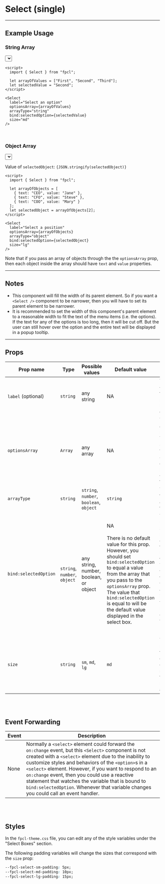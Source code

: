 <script lang="ts">
  import { Select } from "/src/lib";

  let arrayOfValues = ["First", "Second", "Third"];
  let selectedValue = "Second";

  let arrayOfObjects = [
    { text: "CEO", value: "Jane" },
    { text: "CFO", value: "Steve" },
    { text: "COO", value: "Mary" }
  ];
  let selectedObject = arrayOfObjects[2];
</script>


# Select (single)

---

## Example Usage

### String Array
<Select
  label="Select an option"
  optionsArray={arrayOfValues}  
  arrayType="string"
  bind:selectedOption={selectedValue}
  size="md"
/>

```svelte
<script>
  import { Select } from "fpcl";

  let arrayOfValues = ["First", "Second", "Third"];
  let selectedValue = "Second";
</script>

<Select
  label="Select an option"
  optionsArray={arrayOfValues}  
  arrayType="string"
  bind:selectedOption={selectedValue}
  size="md"
/>
```

<br>

### Object Array

<Select
  label="Select a position"
  optionsArray={arrayOfObjects}
  arrayType="object"
  bind:selectedOption={selectedObject}
  size="lg"
/>

Value of `selectedObject`: <code>{JSON.stringify(selectedObject)}</code>

```svelte
<script>
  import { Select } from "fpcl";

  let arrayOfObjects = [
    { text: "CEO", value: "Jane" },
    { text: "CFO", value: "Steve" },
    { text: "COO", value: "Mary" }
  ];
  let selectedObject = arrayOfObjects[2];
</script>

<Select
  label="Select a position"
  optionsArray={arrayOfObjects}
  arrayType="object"
  bind:selectedOption={selectedObject}
  size="lg"
/>
```

Note that if you pass an array of objects through the the `optionsArray` prop, then each object inside the array should have `text` and `value` properties.

---

## Notes
* This component will fill the width of its parent element. So if you want a `<Select />` component to be narrower, then you will have to set its parent element to be narrower.
* It is recommended to set the width of this component's parent element to a reasonable width to fit the text of the menu items (i.e. the options). If the text for any of the options is too long, then it will be cut off. But the user can still hover over the option and the entire text will be displayed in a popup tooltip.

---

## Props
| Prop name | Type | Possible values | Default value | Description |
| --------- | ---- | --------------- | ------------- | ----------- |
| `label` (optional)   | `string` | any string | NA | The text for the `<label>` element. If this prop is not provided, then no label will be displayed. |
| `optionsArray` | `Array` | any array | NA | This should be an array of strings, numbers, or objects. The type of array should match the value passed to the `arrayType` prop. This array will be used to populate the `<option>` elements in the select box. |
| `arrayType` | `string` | `string`, `number`, `boolean`, `object` | `string` | This prop indicates the data type of the array that is used in the select box. |
| `bind:selectedOption` | `string`, `number`, `object` | any string, number, boolean, or object | NA<br><br>There is no default value for this prop. However, you should set `bind:selectedOption` to equal a value from the array that you pass to the `optionsArray` prop. The value that `bind:selectedOption` is equal to will be the default value displayed in the select box. | The option that the user selects from the select box will be bound to the `<select>` element and then passed to the backend when the form is submitted. You need to have a variable defined in the same component where this `<Select>` component is imported and that variable needs to be bound to the `<Select>` component with `bind:selectedOption={nameOfVariable}`.
| `size` | `string` | `sm`, `md`, `lg` | `md` | This prop will set more or less padding for your select box to give the appearance of a larger or smaller select box. Note that the text size will remain the same for all sizes. |

<br><br>

## Event Forwarding
| Event | Description |
| ----- | ----------- |
| None | Normally a `<select>` element could forward the `on:change` event, but this `<Select>` component is not created with a `<select>` element due to the inability to customize styles and behaviors of the `<option>`s in a `<select>` element. However, if you want to respond to an `on:change` event, then you could use a reactive statement that watches the variable that is bound to `bind:selectedOption`. Whenever that variable changes you could call an event handler. |

<br><br>

## Styles
In the `fpcl-theme.css` file, you can edit any of the style variables under the "Select Boxes" section.

The following padding variables will change the sizes that correspond with the `size` prop:

```css
--fpcl-select-sm-padding: 5px;
--fpcl-select-md-padding: 10px;
--fpcl-select-lg-padding: 15px;
```
